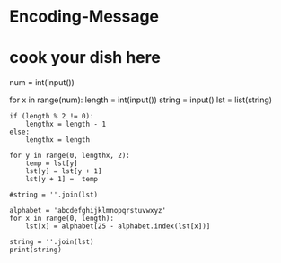 # Encoding-Message
# cook your dish here
num = int(input())

for x in range(num):
    length = int(input())
    string = input()
    lst = list(string)
    
    if (length % 2 != 0):
        lengthx = length - 1
    else:
        lengthx = length
    
    for y in range(0, lengthx, 2):
        temp = lst[y]
        lst[y] = lst[y + 1]
        lst[y + 1] =  temp
    
    #string = ''.join(lst)
    
    alphabet = 'abcdefghijklmnopqrstuvwxyz'
    for x in range(0, length):
        lst[x] = alphabet[25 - alphabet.index(lst[x])]
    
    string = ''.join(lst)
    print(string)
    
    
